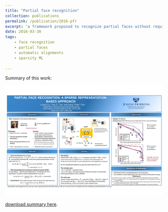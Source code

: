 ```yaml
---
title: "Partial face recognition"
collection: publications
permalink: /publication/2016-pfr
excerpt: 'a framework proposed to recognize partial faces without requirement of alignment information'
date: 2016-03-30
tags:
    - face recognition
    - partial faces
    - automatic alignments
    - sparsity ML

---
```


Summary of this work:

<img src='/images/poster_pfr/page0.jpg' width='1800'>

[download summary here](https://sigport.org/sites/default/files/poster_icassp16_luoluo_feb_version_2_33_56.pdf).

<!--
[Download paper here](http://academicpages.github.io/files/paper1.pdf)

Recommended citation: Your Name, You. (2009). "Paper Title Number 1." <i>Journal 1</i>. 1(1).
-->